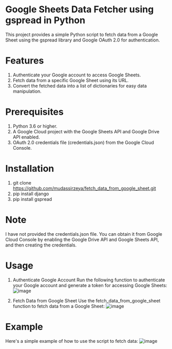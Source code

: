 ﻿# Google Sheets Data Fetcher using gspread in Python
This project provides a simple Python script to fetch data from a Google Sheet using the gspread library and Google OAuth 2.0 for authentication.

# Features
1) Authenticate your Google account to access Google Sheets.
2) Fetch data from a specific Google Sheet using its URL.
3) Convert the fetched data into a list of dictionaries for easy data manipulation.

# Prerequisites
1) Python 3.6 or higher.
2) A Google Cloud project with the Google Sheets API and Google Drive API enabled.
3) OAuth 2.0 credentials file (credentials.json) from the Google Cloud Console.

# Installation
1) git clone https://github.com/mudassirzeya/fetch_data_from_google_sheet.git
2) pip install django
3) pip install gspread

# Note
   I have not provided the credentials.json file. You can obtain it from Google Cloud Console by enabling the Google Drive API and Google Sheets API, and then creating the credentials.

# Usage
1) Authenticate Google Account
   Run the following function to authenticate your Google account and generate a token for accessing Google Sheets:
   ![image](https://github.com/user-attachments/assets/873f2a02-8239-4aba-9df8-050815a4ca69)

2) Fetch Data from Google Sheet
   Use the fetch_data_from_google_sheet function to fetch data from a Google Sheet:
   ![image](https://github.com/user-attachments/assets/494cf6f0-97ba-4b7f-9f2a-4d61d130a34c)

# Example
  Here's a simple example of how to use the script to fetch data:
  ![image](https://github.com/user-attachments/assets/141236af-60f5-43e1-9885-fc6995f50118)




